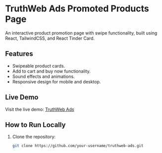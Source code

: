 # TruthWeb Ads Promoted Products Page

An interactive product promotion page with swipe functionality, built using React, TailwindCSS, and React Tinder Card.

## Features
- Swipeable product cards.
- Add to cart and buy now functionality.
- Sound effects and animations.
- Responsive design for mobile and desktop.

## Live Demo
Visit the live demo: [TruthWeb Ads](https://your-username.github.io/truthweb-ads/)

## How to Run Locally
1. Clone the repository:
   ```bash
   git clone https://github.com/your-username/truthweb-ads.git
